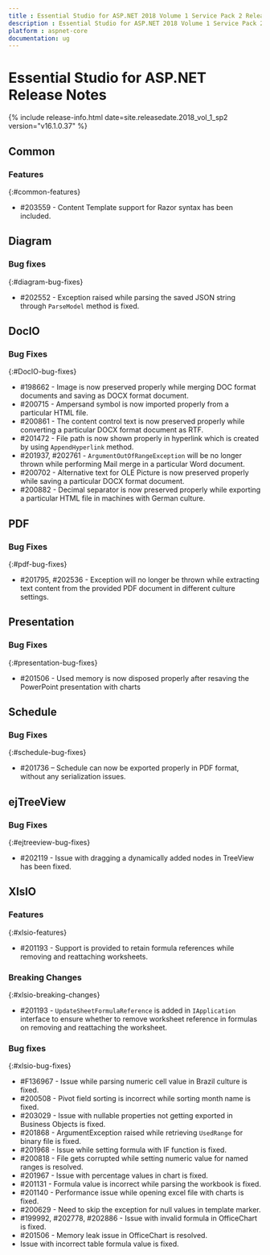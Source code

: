 ```yaml
---
title : Essential Studio for ASP.NET 2018 Volume 1 Service Pack 2 Release Notes
description : Essential Studio for ASP.NET 2018 Volume 1 Service Pack 2 Release Notes
platform : aspnet-core
documentation: ug
---
```


# Essential Studio for ASP.NET Release Notes

{% include release-info.html date=site.releasedate.2018_vol_1_sp2  version="v16.1.0.37" %} 





## Common

### Features
{:#common-features}

* #203559 - Content Template support for Razor syntax has been included. 

## Diagram

### Bug fixes
{:#diagram-bug-fixes}

* \#202552 - Exception raised while parsing the saved JSON string through `ParseModel` method is fixed.

## DocIO

### Bug Fixes
{:#DocIO-bug-fixes}

* \#198662 - Image is now preserved properly while merging DOC format documents and saving as DOCX format document.
* \#200715 - Ampersand symbol is now imported properly from a particular HTML file.
* \#200861 - The content control text is now preserved properly while converting a particular DOCX format document as RTF.
* \#201472 - File path is now shown properly in hyperlink which is created by using `AppendHyperlink` method.
* \#201937, \#202761 - `ArgumentOutOfRangeException` will be no longer thrown while performing Mail merge in a particular Word document.
* \#200702 - Alternative text for OLE Picture is now preserved properly while saving a particular DOCX format document.
* \#200882 - Decimal separator is now preserved properly while exporting a particular HTML file in machines with German culture.
## PDF

### Bug Fixes
{:#pdf-bug-fixes} 

* \#201795, \#202536 - Exception will no longer be thrown while extracting text content from the provided PDF document in different culture settings. 



## Presentation

### Bug Fixes
{:#presentation-bug-fixes}
* \#201506 - Used memory is now disposed properly after resaving the PowerPoint presentation with charts 
## Schedule

### Bug Fixes
{:#schedule-bug-fixes} 

*  \#201736 – Schedule can now be exported properly in PDF format, without any serialization issues.

## ejTreeView

### Bug Fixes
{:#ejtreeview-bug-fixes}

* \#202119  - Issue with dragging a dynamically added nodes in TreeView has been fixed.

## XlsIO

### Features
{:#xlsio-features}
* \#201193 - Support is provided to retain formula references while removing and reattaching worksheets.

### Breaking Changes
{:#xlsio-breaking-changes}
* \#201193 - `UpdateSheetFormulaReference` is added in `IApplication` interface to ensure whether to remove worksheet reference in formulas on removing and reattaching the worksheet.

### Bug fixes
{:#xlsio-bug-fixes}

* \#F136967 - Issue while parsing numeric cell value in Brazil culture is fixed.
* \#200508 - Pivot field sorting is incorrect while sorting month name is fixed.
* \#203029 - Issue with nullable properties not getting exported in Business Objects is fixed.
* \#201868 - ArgumentException raised while retrieving `UsedRange` for binary file is fixed.
* \#201968 - Issue while setting formula with IF function is fixed.
* \#200818 - File gets corrupted while setting numeric value for named ranges is resolved.
* \#201967 - Issue with percentage values in chart is fixed.
* \#201131 - Formula value is incorrect while parsing the workbook is fixed.
* \#201140 - Performance issue while opening excel file with charts is fixed.
* \#200629 - Need to skip the exception for null values in template marker.
* \#199992, \#202778, \#202886 - Issue with invalid formula in OfficeChart is fixed.
* \#201506 - Memory leak issue in OfficeChart is resolved.
* Issue with incorrect table formula value is fixed. 


